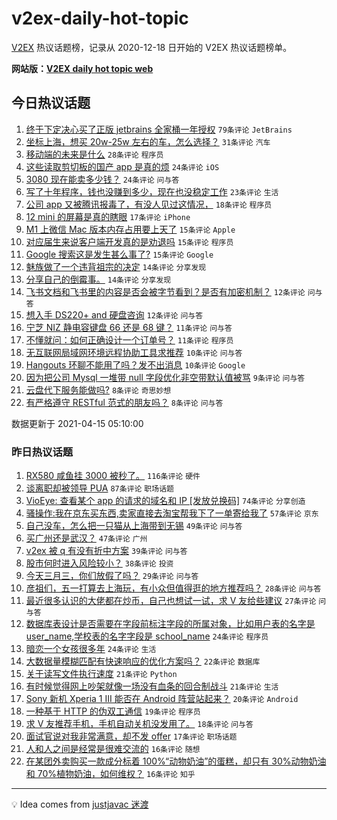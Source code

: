 # v2ex-daily-hot-topic

[V2EX](https://www.v2ex.com/) 热议话题榜，记录从 2020-12-18 日开始的 V2EX 热议话题榜单。

**网站版：[V2EX daily hot topic web](https://boojack.github.io/v2ex-daily-hot-topic-web/)**

## 今日热议话题

<!-- TODAY BEGIN -->

1. [终于下定决心买了正版 jetbrains 全家桶一年授权](https://www.v2ex.com/t/770756) `79条评论` `JetBrains`
1. [坐标上海，想买 20w-25w 左右的车，怎么选择？](https://www.v2ex.com/t/770780) `31条评论` `汽车`
1. [移动端的未来是什么](https://www.v2ex.com/t/770773) `28条评论` `程序员`
1. [这些读取剪切板的国产 app 是真的烦](https://www.v2ex.com/t/770796) `24条评论` `iOS`
1. [3080 现在能卖多少钱？](https://www.v2ex.com/t/770746) `24条评论` `问与答`
1. [写了十年程序，钱也没赚到多少，现在也没稳定工作](https://www.v2ex.com/t/770791) `23条评论` `生活`
1. [公司 app 又被腾讯报毒了，有没人见过这情况，](https://www.v2ex.com/t/770759) `18条评论` `程序员`
1. [12 mini 的屏幕是真的瞎眼](https://www.v2ex.com/t/770743) `17条评论` `iPhone`
1. [M1 上微信 Mac 版本内存占用要上天了](https://www.v2ex.com/t/770790) `15条评论` `Apple`
1. [对应届生来说客户端开发真的是劝退吗](https://www.v2ex.com/t/770757) `15条评论` `程序员`
1. [Google 搜索这是发生甚么事了?](https://www.v2ex.com/t/770742) `15条评论` `Google`
1. [魅族做了一个违背祖宗的决定](https://www.v2ex.com/t/770801) `14条评论` `分享发现`
1. [分享自己的倒霉事。](https://www.v2ex.com/t/770760) `14条评论` `分享发现`
1. [飞书文档和飞书里的内容是否会被字节看到？是否有加密机制？](https://www.v2ex.com/t/770779) `12条评论` `问与答`
1. [想入手 DS220+ and 硬盘咨询](https://www.v2ex.com/t/770748) `12条评论` `问与答`
1. [宁芝 NIZ 静电容键盘 66 还是 68 键？](https://www.v2ex.com/t/770753) `11条评论` `问与答`
1. [不懂就问：如何正确设计一个订单号？](https://www.v2ex.com/t/770751) `11条评论` `程序员`
1. [无互联网局域网环境远程协助工具求推荐](https://www.v2ex.com/t/770799) `10条评论` `问与答`
1. [Hangouts 环聊不能用了吗？发不出消息](https://www.v2ex.com/t/770784) `10条评论` `Google`
1. [因为把公司 Mysql 一堆带 null 字段优化非空带默认值被骂](https://www.v2ex.com/t/770788) `9条评论` `问与答`
1. [云盘代下服务能做吗?](https://www.v2ex.com/t/770789) `8条评论` `奇思妙想`
1. [有严格遵守 RESTful 范式的朋友吗？](https://www.v2ex.com/t/770775) `8条评论` `问与答`

数据更新于 2021-04-15 05:10:00

<!-- TODAY END -->

### 昨日热议话题

<!-- YESTERDAY BEGIN -->

1. [RX580 咸鱼挂 3000 被秒了。](https://www.v2ex.com/t/770488) `116条评论` `硬件`
1. [谈离职却被领导 PUA](https://www.v2ex.com/t/770492) `87条评论` `职场话题`
1. [VioEye: 查看某个 app 的请求的域名和 IP [发放兑换码]](https://www.v2ex.com/t/770502) `74条评论` `分享创造`
1. [骚操作:我在京东买东西,卖家直接去淘宝帮我下了一单寄给我了](https://www.v2ex.com/t/770532) `57条评论` `京东`
1. [自己没车，怎么把一只猫从上海带到无锡](https://www.v2ex.com/t/770608) `49条评论` `问与答`
1. [买广州还是武汉？](https://www.v2ex.com/t/770523) `47条评论` `广州`
1. [v2ex 被 q 有没有折中方案](https://www.v2ex.com/t/770571) `39条评论` `问与答`
1. [股市何时进入风险较小？](https://www.v2ex.com/t/770497) `38条评论` `投资`
1. [今天三月三，你们放假了吗？](https://www.v2ex.com/t/770481) `29条评论` `问与答`
1. [彦祖们，五一打算去上海玩，有小众但值得逛的地方推荐吗？](https://www.v2ex.com/t/770646) `28条评论` `问与答`
1. [最近很多认识的大佬都在炒币，自己也想试一试，求 V 友给些建议](https://www.v2ex.com/t/770683) `27条评论` `问与答`
1. [数据库表设计是否需要在字段前标注字段的所属对象，比如用户表的名字是 user_name,学校表的名字字段是 school_name](https://www.v2ex.com/t/770704) `24条评论` `程序员`
1. [暗恋一个女孩很多年](https://www.v2ex.com/t/770478) `24条评论` `生活`
1. [大数据量模糊匹配有快速响应的优化方案吗？](https://www.v2ex.com/t/770500) `22条评论` `数据库`
1. [关于读写文件执行速度](https://www.v2ex.com/t/770690) `21条评论` `Python`
1. [有时候觉得网上吵架就像一场没有血条的回合制战斗](https://www.v2ex.com/t/770553) `21条评论` `生活`
1. [Sony 新机 Xperia 1 III 能否在 Android 阵营站起来？](https://www.v2ex.com/t/770697) `20条评论` `Android`
1. [一种基于 HTTP 的伪双工通信](https://www.v2ex.com/t/770572) `19条评论` `程序员`
1. [求 V 友推荐手机，手机自动关机没发用了。](https://www.v2ex.com/t/770551) `18条评论` `问与答`
1. [面试官说对我非常满意，却不发 offer](https://www.v2ex.com/t/770567) `17条评论` `职场话题`
1. [人和人之间是经常是很难交流的](https://www.v2ex.com/t/770722) `16条评论` `随想`
1. [在某团外卖购买一款成分标着 100%“动物奶油”的蛋糕，却只有 30%动物奶油和 70%植物奶油，如何维权？](https://www.v2ex.com/t/770692) `16条评论` `知乎`

<!-- YESTERDAY END -->

---

💡 Idea comes from [justjavac 迷渡](https://github.com/justjavac/)
